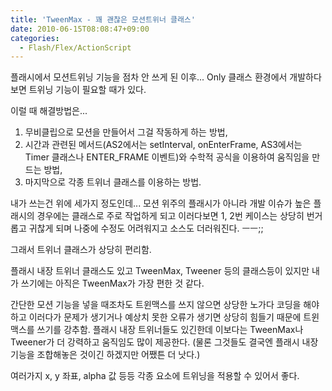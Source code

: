 ```yaml
---
title: 'TweenMax - 꽤 괜찮은 모션트위너 클래스'
date: 2010-06-15T08:08:47+09:00
categories:
  - Flash/Flex/ActionScript
---
```


플래시에서 모션트위닝 기능을 점차 안 쓰게 된 이후... Only 클래스 환경에서 개발하다보면 트위닝 기능이 필요할 때가 있다.

이럴 때 해결방법은...

1. 무비클립으로 모션을 만들어서 그걸 작동하게 하는 방법,
2. 시간과 관련된 메서드(AS2에서는 setInterval, onEnterFrame, AS3에서는 Timer 클래스나 ENTER_FRAME 이벤트)와 수학적 공식을 이용하여 움직임을 만드는 방법,
3. 마지막으로 각종 트위너 클래스를 이용하는 방법.

내가 쓰는건 위에 세가지 정도인데... 모션 위주의 플래시가 아니라 개발 이슈가 높은 플래시의 경우에는 클래스로 주로 작업하게 되고 이러다보면 1, 2번 케이스는 상당히 번거롭고 귀찮게 되며 나중에 수정도 어려워지고 소스도 더러워진다. ㅡㅡ;;

그래서 트위너 클래스가 상당히 편리함.

플래시 내장 트위너 클래스도 있고 TweenMax, Tweener 등의 클래스등이 있지만 내가 쓰기에는 아직은 TweenMax가 가장 편한 것 같다.

간단한 모션 기능을 넣을 때조차도 트윈맥스를 쓰지 않으면 상당한 노가다 코딩을 해야하고 이러다가 문제가 생기거나 예상치 못한 오류가 생기면 상당히 힘들기 때문에 트윈맥스를 쓰기를 강추함. 플래시 내장 트위너들도 있긴한데 이보다는 TweenMax나 Tweener가 더 강력하고 움직임도 많이 제공한다. (물론 그것들도 결국엔 플래시 내장 기능을 조합해놓은 것이긴 하겠지만 어쨌튼 더 낫다.)

여러가지 x, y 좌표, alpha 값 등등 각종 요소에 트위닝을 적용할 수 있어서 좋다.
